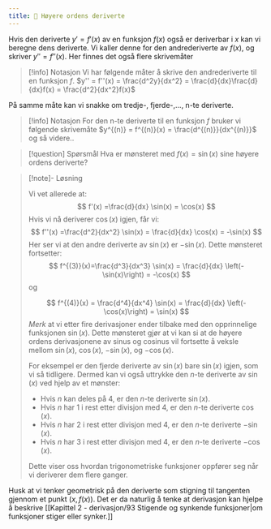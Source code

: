 ```yaml
---
title: 📄 Høyere ordens deriverte
---
```


Hvis den deriverte $y' = f'(x)$ av en funksjon $f(x)$ også er deriverbar i $x$ kan vi beregne dens deriverte. Vi kaller denne for den andrederiverte av $f(x)$, og skriver $y'' = f''(x)$. Her finnes det også flere skrivemåter

> [!info] Notasjon 
> Vi har følgende måter å skrive den andrederiverte til en funksjon $f$.
> $y'' = f''(x) = \frac{d^2y}{dx^2} = \frac{d}{dx}\frac{d}{dx}f(x) = \frac{d^2}{dx^2}f(x)$

På samme måte kan vi snakke om tredje-, fjerde-,..., n-te deriverte.

> [!info] Notasjon
> For den n-te deriverte til en funksjon $f$ bruker vi følgende skrivemåte
> $y^{(n)} = f^{(n)}(x) = \frac{d^{(n)}}{dx^{(n)}}$ og så videre..

> [!question] Spørsmål 
> Hva er mønsteret med $f(x) =\sin(x)$ sine høyere ordens deriverte?

> [!note]- Løsning 
> 
> Vi vet allerede at: 
> $$
>  f'(x) =\frac{d}{dx} \sin(x) = \cos(x) 
>  $$ 
>  Hvis vi nå deriverer $\cos(x)$ igjen, får vi: $$ f''(x) =\frac{d^2}{dx^2} \sin(x) = \frac{d}{dx} \cos(x) = -\sin(x) $$ Her ser vi at den andre deriverte av $\sin(x)$ er $-\sin(x)$. Dette mønsteret fortsetter: 
>  $$
>   f^{(3)}(x)=\frac{d^3}{dx^3} \sin(x) = \frac{d}{dx} \left(-\sin(x)\right) = -\cos(x) 
>   $$ 
>   og 
>   
>  $$
>  f^{(4)}(x) = \frac{d^4}{dx^4} \sin(x) = \frac{d}{dx} \left(-\cos(x)\right) = \sin(x) 
>  $$
>  *Merk* at vi etter fire derivasjoner ender tilbake med den opprinnelige funksjonen $\sin(x)$. Dette mønsteret gjør at vi kan si at de høyere ordens derivasjonene av sinus og cosinus vil fortsette å veksle mellom $\sin(x)$, $\cos(x)$, $-\sin(x)$, og $-\cos(x)$. 
>  
>  For eksempel er den fjerde deriverte av $\sin(x)$ bare $\sin(x)$ igjen, som vi så tidligere. Dermed kan vi også uttrykke den $n$-te deriverte av $\sin(x)$ ved hjelp av et mønster: 
> 
> - Hvis $n$ kan deles på 4, er den $n$-te deriverte $\sin(x)$.
> - Hvis $n$ har 1 i rest etter divisjon med 4, er den $n$-te deriverte $\cos(x)$. 
> - Hvis $n$ har 2 i rest etter divisjon med 4, er den $n$-te deriverte $-\sin(x)$. 
> - Hvis $n$ har 3 i rest etter divisjon med 4, er den $n$-te deriverte $-\cos(x)$. 
> 
> Dette viser oss hvordan trigonometriske funksjoner oppfører seg når vi deriverer dem flere ganger.

Husk at vi tenker geometrisk på den deriverte som stigning til tangenten gjennom et punkt $(x,f(x))$. Det er da naturlig å tenke at derivasjon kan hjelpe å beskrive [[Kapittel 2 - derivasjon/93 Stigende og synkende funksjoner|om funksjoner stiger eller synker.]]